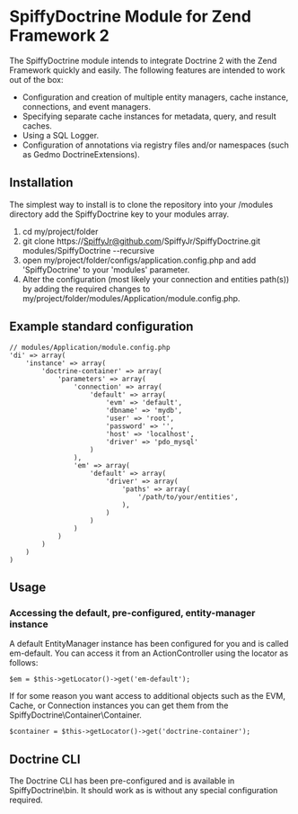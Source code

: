 # SpiffyDoctrine Module for Zend Framework 2

The SpiffyDoctrine module intends to integrate Doctrine 2 with the Zend Framework quickly and easily. 
The following features are intended to work out of the box: 

  - Configuration and creation of multiple entity managers, cache instance, connections, and event managers.
  - Specifying separate cache instances for metadata, query, and result caches.
  - Using a SQL Logger.
  - Configuration of annotations via registry files and/or namespaces (such as Gedmo DoctrineExtensions).

## Installation

The simplest way to install is to clone the repository into your /modules directory add the 
SpiffyDoctrine key to your modules array.

  1. cd my/project/folder
  2. git clone https://SpiffyJr@github.com/SpiffyJr/SpiffyDoctrine.git modules/SpiffyDoctrine --recursive
  3. open my/project/folder/configs/application.config.php and add 'SpiffyDoctrine' to your 'modules' parameter.
  4. Alter the configuration (most likely your connection and entities path(s)) by adding the required changes to 
     my/project/folder/modules/Application/module.config.php.

## Example standard configuration

    // modules/Application/module.config.php
    'di' => array(
        'instance' => array(
            'doctrine-container' => array(
                'parameters' => array(
                    'connection' => array(
                        'default' => array(
                            'evm' => 'default',
                            'dbname' => 'mydb',
                            'user' => 'root',
                            'password' => '',
                            'host' => 'localhost',
                            'driver' => 'pdo_mysql'
                        )
                    ),
                    'em' => array(
                        'default' => array(
                            'driver' => array(
                                'paths' => array(
                                    '/path/to/your/entities',
                                ),
                            )
                        )
                    )
                )
            )
        )
    )


## Usage

### Accessing the default, pre-configured, entity-manager instance
A default EntityManager instance has been configured for you and is called em-default. You can access
it from an ActionController using the locator as follows:

    $em = $this->getLocator()->get('em-default');
    
If for some reason you want access to additional objects such as the EVM, Cache, or Connection instances
you can get them from the SpiffyDoctrine\Container\Container.

    $container = $this->getLocator()->get('doctrine-container');


## Doctrine CLI
The Doctrine CLI has been pre-configured and is available in SpiffyDoctrine\bin. It should work as
is without any special configuration required.
